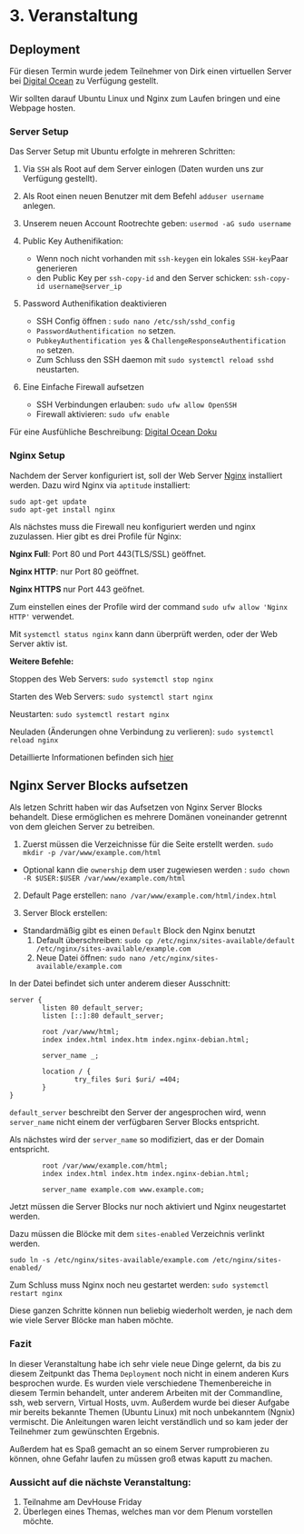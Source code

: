 # 3. Veranstaltung

## Deployment

Für diesen Termin wurde jedem Teilnehmer von Dirk einen virtuellen Server bei [Digital Ocean](https://www.digitalocean.com) zu Verfügung gestellt.

Wir sollten darauf Ubuntu Linux und Nginx zum Laufen bringen und eine Webpage hosten.


### Server Setup
Das Server Setup mit Ubuntu erfolgte in mehreren Schritten:
1. Via `SSH` als Root auf dem Server einlogen (Daten wurden uns zur Verfügung gestellt).
2. Als Root einen neuen Benutzer mit dem Befehl `adduser username` anlegen.
3. Unserem neuen Account Rootrechte geben: `usermod -aG sudo username`

4.  Public Key Authenifikation:
    + Wenn noch nicht vorhanden mit `ssh-keygen` ein lokales `SSH-key`Paar generieren
    + den Public Key per `ssh-copy-id` and den Server schicken: `ssh-copy-id username@server_ip`

5. Password Authenifikation deaktivieren
    + SSH Config öffnen : `sudo nano /etc/ssh/sshd_config`
    + `PasswordAuthentification no` setzen.
    + `PubkeyAuthentification yes` & `ChallengeResponseAuthentification no` setzen.
    + Zum Schluss den SSH daemon mit `sudo systemctl reload sshd` neustarten.

6. Eine Einfache Firewall aufsetzen
    + SSH Verbindungen erlauben: `sudo ufw allow OpenSSH`
    + Firewall aktivieren: `sudo ufw enable`

Für eine Ausfühliche Beschreibung: [Digital Ocean Doku](https://www.digitalocean.com/community/tutorials/initial-server-setup-with-ubuntu-16-04)

### Nginx Setup
Nachdem der Server konfiguriert ist, soll der Web Server [Nginx](https://nginx.org/) installiert werden.
Dazu wird Nginx via `aptitude` installiert:

```
sudo apt-get update
sudo apt-get install nginx
```
Als nächstes muss die Firewall neu konfiguriert werden und nginx zuzulassen.
Hier gibt es drei Profile für Nginx:

**Nginx Full**: Port 80 und Port 443(TLS/SSL) geöffnet.

**Nginx HTTP**: nur Port 80 geöffnet.

**Nginx HTTPS** nur Port 443 geöfnet.

Zum einstellen eines der Profile wird der command `sudo ufw allow 'Nginx HTTP'` verwendet.

Mit `systemctl status nginx` kann dann überprüft werden, oder der Web Server aktiv ist.

**Weitere Befehle:**

Stoppen des Web Servers: `sudo systemctl stop nginx`

Starten des Web Servers: `sudo systemctl start nginx`

Neustarten: `sudo systemctl restart nginx`

Neuladen (Änderungen ohne Verbindung zu verlieren): `sudo systemctl reload nginx`

Detaillierte Informationen befinden sich [hier](https://www.digitalocean.com/community/tutorials/how-to-install-nginx-on-ubuntu-16-04)

## Nginx Server Blocks aufsetzen

Als letzen Schritt haben wir das Aufsetzen von Nginx Server Blocks behandelt.
Diese ermöglichen es mehrere Domänen voneinander getrennt von dem gleichen Server zu betreiben.

1. Zuerst müssen die Verzeichnisse für die Seite erstellt werden. `sudo mkdir -p /var/www/example.com/html`
  + Optional kann die `ownership` dem user zugewiesen werden : `sudo chown -R $USER:$USER /var/www/example.com/html`

2. Default Page erstellen: `nano /var/www/example.com/html/index.html`

3. Server Block erstellen:
  + Standardmäßig gibt es einen `Default` Block den Nginx benutzt
    1. Default überschreiben: `sudo cp /etc/nginx/sites-available/default /etc/nginx/sites-available/example.com`
    2. Neue Datei öffnen: `sudo nano /etc/nginx/sites-available/example.com`

In der Datei befindet sich unter anderem dieser Ausschnitt:
```
server {
        listen 80 default_server;
        listen [::]:80 default_server;

        root /var/www/html;
        index index.html index.htm index.nginx-debian.html;

        server_name _;

        location / {
                try_files $uri $uri/ =404;
        }
}
```

`default_server` beschreibt den Server der angesprochen wird, wenn `server_name` nicht einem der verfügbaren Server Blocks entspricht.

Als nächstes wird der `server_name` so modifiziert, das er der Domain entspricht.
```
        root /var/www/example.com/html;
        index index.html index.htm index.nginx-debian.html;

        server_name example.com www.example.com;
```
Jetzt müssen die Server Blocks nur noch aktiviert und Nginx neugestartet werden.

Dazu müssen die Blöcke mit dem `sites-enabled` Verzeichnis verlinkt werden.

`sudo ln -s /etc/nginx/sites-available/example.com /etc/nginx/sites-enabled/`

Zum Schluss muss Nginx noch neu gestartet werden: `sudo systemctl restart nginx`

Diese ganzen Schritte können nun beliebig wiederholt werden, je nach dem wie viele Server Blöcke man haben möchte.

### Fazit

In dieser Veranstaltung habe ich sehr viele neue Dinge gelernt, da bis zu diesem Zeitpunkt das Thema `Deployment` noch nicht in einem anderen Kurs besprochen wurde. Es wurden viele verschiedene Themenbereiche in diesem Termin behandelt, unter anderem Arbeiten mit der Commandline, ssh, web servern, Virtual Hosts, uvm. Außerdem wurde bei dieser Aufgabe mir bereits bekannte Themen (Ubuntu Linux) mit noch unbekanntem (Ngnix) vermischt.
Die Anleitungen waren leicht verständlich und so kam jeder der Teilnehmer zum gewünschten Ergebnis.

Außerdem hat es Spaß gemacht an so einem Server rumprobieren zu können, ohne Gefahr laufen zu müssen groß etwas kaputt zu machen.



### Aussicht auf die nächste Veranstaltung:

1. Teilnahme am DevHouse Friday
2. Überlegen eines Themas, welches man vor dem Plenum vorstellen möchte.
